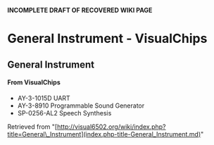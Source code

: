 **INCOMPLETE DRAFT OF RECOVERED WIKI PAGE**

# General Instrument - VisualChips

## General Instrument

#### From VisualChips

- AY-3-1015D UART
- AY-3-8910 Programmable Sound Generator
- SP-0256-AL2 Speech Synthesis

Retrieved from "[http://visual6502.org/wiki/index.php?title=General\_Instrument](index.php-title-General_Instrument.md)"

